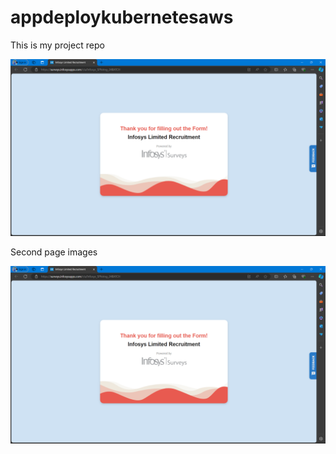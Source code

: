 # appdeploykubernetesaws
This is my project repo

![image alt](https://github.com/RameshJaiswal/appdeploykubernetesaws/blob/main/Screenshot%20(292).png?raw=true)


Second page images

![image alt](https://github.com/RameshJaiswal/appdeploykubernetesaws/blob/main/Screenshot%20(292).png?raw=true)
